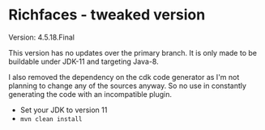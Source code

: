 # Richfaces - tweaked version

Version: 4.5.18.Final

This version has no updates over the primary branch. It is only made to be buildable under JDK-11 and targeting Java-8.

I also removed the dependency on the cdk code generator as I'm not planning to change any of the sources anyway. So no use in constantly generating the code with an incompatible plugin.

- Set your JDK to version 11
- `mvn clean install`
